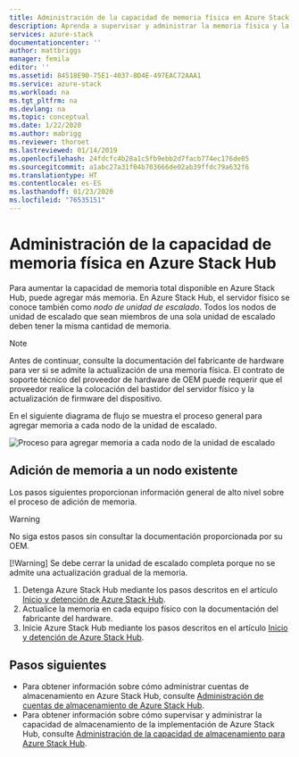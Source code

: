 ```yaml
---
title: Administración de la capacidad de memoria física en Azure Stack Hub | Microsoft Docs
description: Aprenda a supervisar y administrar la memoria física y la capacidad en Azure Stack Hub.
services: azure-stack
documentationcenter: ''
author: mattbriggs
manager: femila
editor: ''
ms.assetid: 84518E90-75E1-4037-8D4E-497EAC72AAA1
ms.service: azure-stack
ms.workload: na
ms.tgt_pltfrm: na
ms.devlang: na
ms.topic: conceptual
ms.date: 1/22/2020
ms.author: mabrigg
ms.reviewer: thoroet
ms.lastreviewed: 01/14/2019
ms.openlocfilehash: 24fdcfc4b28a1c5fb9ebb2d7facb774ec176de05
ms.sourcegitcommit: a1abc27a31f04b703666de02ab39ffdc79a632f6
ms.translationtype: HT
ms.contentlocale: es-ES
ms.lasthandoff: 01/23/2020
ms.locfileid: "76535151"
---
```

# <a name="manage-physical-memory-capacity-in-azure-stack-hub"></a>Administración de la capacidad de memoria física en Azure Stack Hub

Para aumentar la capacidad de memoria total disponible en Azure Stack Hub, puede agregar más memoria. En Azure Stack Hub, el servidor físico se conoce también como *nodo de unidad de escalado*. Todos los nodos de unidad de escalado que sean miembros de una sola unidad de escalado deben tener la misma cantidad de memoria.

> [!note]  
> Antes de continuar, consulte la documentación del fabricante de hardware para ver si se admite la actualización de una memoria física. El contrato de soporte técnico del proveedor de hardware de OEM puede requerir que el proveedor realice la colocación del bastidor del servidor físico y la actualización de firmware del dispositivo.

En el siguiente diagrama de flujo se muestra el proceso general para agregar memoria a cada nodo de la unidad de escalado.

![Proceso para agregar memoria a cada nodo de la unidad de escalado](media/azure-stack-manage-storage-physical-capacity/process-to-add-memory-to-scale-unit.png)

## <a name="add-memory-to-an-existing-node"></a>Adición de memoria a un nodo existente
Los pasos siguientes proporcionan información general de alto nivel sobre el proceso de adición de memoria.

> [!Warning]
> No siga estos pasos sin consultar la documentación proporcionada por su OEM.
> 
> [!Warning]
> Se debe cerrar la unidad de escalado completa porque no se admite una actualización gradual de la memoria.

1. Detenga Azure Stack Hub mediante los pasos descritos en el artículo [Inicio y detención de Azure Stack Hub](azure-stack-start-and-stop.md).
2. Actualice la memoria en cada equipo físico con la documentación del fabricante del hardware.
3. Inicie Azure Stack Hub mediante los pasos descritos en el artículo [Inicio y detención de Azure Stack Hub](azure-stack-start-and-stop.md).

## <a name="next-steps"></a>Pasos siguientes

 - Para obtener información sobre cómo administrar cuentas de almacenamiento en Azure Stack Hub, consulte [Administración de cuentas de almacenamiento de Azure Stack Hub](azure-stack-manage-storage-accounts.md).
 - Para obtener información sobre cómo supervisar y administrar la capacidad de almacenamiento de la implementación de Azure Stack Hub, consulte [Administración de la capacidad de almacenamiento para Azure Stack Hub](azure-stack-manage-storage-shares.md).
